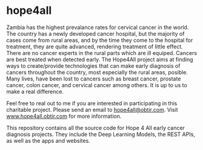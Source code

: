 # hope4all

Zambia has the highest prevalance rates for cervical cancer in the world. The country has a newly developed cancer hospital, but the majority of cases come from rural areas, and by the time they come to the hospital for treatment, they are quite advanced, rendering treatment of little effect. There are no cancer experts in the rural parts which are ill equiped. Cancers are best treated when detected early. The Hope4All project aims at finding ways to create/provide technologies that can make early diagnosis of cancers throughout the country, most especially the rural areas, posible. Many lives, have been lost to cancers such as breast cancer, prostate cancer, colon cancer, and cervical cancer among others. It is up to us to make a real difference.

Feel free to real out to me if you are interested in participating in this charitable project. Please send an email to hope4all@obtir.com. Visit <a href='http://hope4all.obtir.com'>www.hope4all.obtir.com</a> for more information.

This repository contains all the source code for Hope 4 All early cancer diagnosis projects. They include the Deep Learning Models, the REST APIs, as well as the apps and websites.

